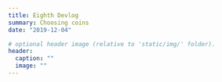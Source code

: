 ```yaml
---
title: Eighth Devlog
summary: Choosing coins
date: "2019-12-04"

# optional header image (relative to 'static/img/' folder).
header:
  caption: ""
  image: ""
---
```

